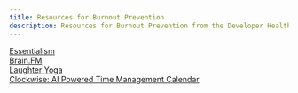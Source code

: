 ```yaml
---
title: Resources for Burnout Prevention
description: Resources for Burnout Prevention from the Developer Health OS
---
```


[Essentialism](https://gregmckeown.com/books/essentialism/)  
[Brain.FM](http://Brain.FM)  
[Laughter Yoga](https://youtu.be/4p4dZ0afivk?t=10)  
[Clockwise: AI Powered Time Management Calendar](https://www.getclockwise.com/)  